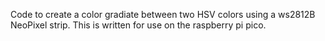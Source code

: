 Code to create a color gradiate between two HSV colors using a ws2812B NeoPixel strip. This is written for use on the raspberry pi pico.
